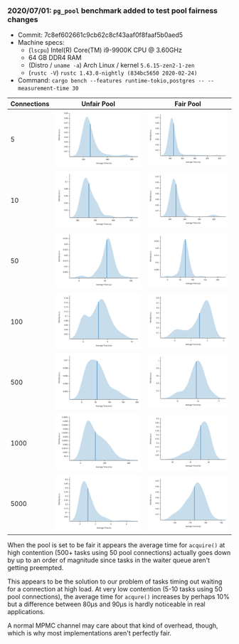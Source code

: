 ### 2020/07/01: `pg_pool` benchmark added to test pool fairness changes

* Commit: 7c8ef602661c9cb62c8cf43aaf0f8faaf5b0aed5
* Machine specs:
    * (`lscpu`) Intel(R) Core(TM) i9-9900K CPU @ 3.60GHz
    * 64 GB DDR4 RAM
    * (Distro / `uname -a`) Arch Linux / kernel `5.6.15-zen2-1-zen`
    * (`rustc -V`) `rustc 1.43.0-nightly (834bc5650 2020-02-24)`
* Command: `cargo bench --features runtime-tokio,postgres -- --measurement-time 30`

| Connections | Unfair Pool | Fair Pool|
|-------------|-------------|----------|
| 5 | ![](5_unfair_pdf_small.svg)  | ![](5_fair_pdf_small.svg) |
| 10 | ![](10_unfair_pdf_small.svg)  | ![](10_fair_pdf_small.svg) |
| 50 | ![](50_unfair_pdf_small.svg)  | ![](50_fair_pdf_small.svg) |
| 100 | ![](100_unfair_pdf_small.svg)  | ![](100_fair_pdf_small.svg) |
| 500 | ![](500_unfair_pdf_small.svg)  | ![](500_fair_pdf_small.svg) |
| 1000 | ![](1000_unfair_pdf_small.svg)  | ![](1000_fair_pdf_small.svg) |
| 5000 | ![](5000_unfair_pdf_small.svg)  | ![](5000_fair_pdf_small.svg) |


When the pool is set to be fair it appears the average time for `acquire()` at high contention
(500+ tasks using 50 pool connections) actually goes down by up to an order of magnitude since tasks 
in the waiter queue aren't getting preempted.

This appears to be the solution to our problem of tasks timing out waiting for a connection at high
load. At very low contention (5-10 tasks using 50 pool connections), the average time for `acqure()`
increases by perhaps 10% but a difference between 80µs and 90µs is hardly noticeable in real 
applications.

A normal MPMC channel may care about that kind of overhead, though, which is why most implementations
aren't perfectly fair.
